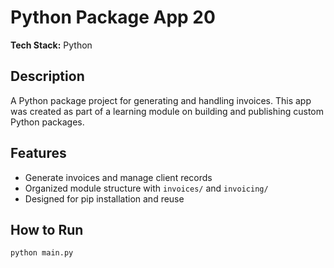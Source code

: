 # Python Package App 20

**Tech Stack:** Python

## Description
A Python package project for generating and handling invoices. This app was created as part of a learning module on building and publishing custom Python packages.

## Features
- Generate invoices and manage client records
- Organized module structure with `invoices/` and `invoicing/`
- Designed for pip installation and reuse

## How to Run
```bash
python main.py
